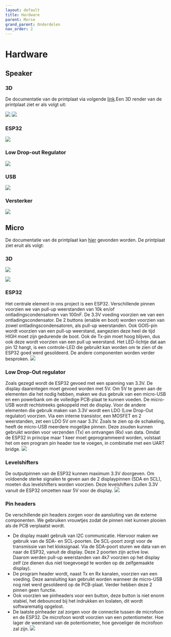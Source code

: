 ```yaml
---
layout: default
title: Hardware
parent: Morse
grand_parent: Onderdelen
nav_order: 2
---
```


# Hardware

## Speaker
### 3D 
De documentatie van de printplaat via volgende [link](https://github.com/BachMorse/Speaker_PCB).Een 3D render van de printplaat ziet er als volgt uit:

![](https://github.com/BachMorse/Documentatie-speaker/blob/master/PCB%20voorkant.png)
![](https://github.com/BachMorse/Documentatie-speaker/blob/master/PCB%20achterkant.png)
### ESP32
![](https://github.com/BachMorse/Documentatie-speaker/blob/master/schema%20ESP32.png)
### Low Drop-out Regulator
![](https://github.com/BachMorse/Documentatie-speaker/blob/master/LDO.png)
### USB
![](https://github.com/BachMorse/Documentatie-speaker/blob/master/USB.png)
### Versterker
![](https://github.com/BachMorse/Documentatie-speaker/blob/master/versterker.png)
### 
## Micro
De documentatie van de printplaat kan [hier](https://github.com/BachMorse/Micro_PCB) gevonden worden. De printplaat ziet eruit als volgt:

### 3D
![](https://raw.githubusercontent.com/BachMorse/Documentatie/master/PCB_voorkant.JPG)

![](https://raw.githubusercontent.com/BachMorse/Documentatie/master/PCB_achterkant.JPG)

### ESP32
Het centrale element in ons project is een ESP32. Verschillende pinnen voorzien we van pull-up weerstanden van 10k en/of ontladingscondensatoren van 100nF. De 3.3V voeding voorzien we van een ontladingscondensator. De 2 buttons (enable en boot) worden voorzien van zowel ontladingscondensatoren, als pull-up weerstanden. Ook GOI5-pin wordt voorzien van een pull-up weerstand, aangezien deze heel de tijd HIGH moet zijn gedurende de boot. Ook de Tx-pin moet hoog blijven, dus ook deze wordt voorzien van een pull up weerstand. Het LED-lichtje dat aan pin 12 hangt, is een controle-LED die gebruikt kan worden om te zien of de ESP32 goed werd gesoldeerd. De andere componenten worden verder besproken.
![](https://raw.githubusercontent.com/BachMorse/Documentatie/master/schakeling_ESP32.JPG)

### Low Drop-Out regulator
Zoals gezegd wordt de ESP32 gevoed met een spanning van 3.3V. De display daarentegen moet gevoed worden met 5V. Om 5V te geven aan de elementen die het nodig hebben, maken we dus gebruik van een micro-USB en een powerbank om de volledige PCB-plaat te kunnen voeden. De micro-USB wordt rechtstreeks gekoppeld met de display. Voor de andere elementen die gebruik maken van 3.3V wordt een LDO (Low Drop-Out regulator) voorzien. Via een interne transistor, een MOSFET en 2 weerstanden, zet een LDO 5V om naar 3.3V.
Zoals te zien op de schakeling, heeft de micro-USB meerdere mogelijke pinnen. Deze zouden kunnen gebruikt worden voor verzenden (Tx) en ontvangen (Rx) van data. Omdat de ESP32 in principe maar 1 keer moet geprogrammeerd worden, volstaat het om een program pin header toe te voegen, in combinatie met een UART bridge.
![](https://raw.githubusercontent.com/BachMorse/Documentatie/master/schakeling_2voeding.JPG)

### Levelshifters
De outputpinnen van de ESP32 kunnen maximum 3.3V doorgeven. Om voldoende sterke signalen te geven aan de 2 displaypinnen (SDA en SCL), moeten dus levelshifters worden voorzien. Deze levelshifters zullen 3.3V vanuit de ESP32 omzetten naar 5V voor de display. 
![](https://raw.githubusercontent.com/BachMorse/Documentatie/master/schakeling_levelshifters.JPG)

### Pin headers
De verschillende pin headers zorgen voor de aansluiting van de externe componenten. We gebruiken vrouwtjes zodat de pinnen niet kunnen plooien als de PCB verplaatst wordt. 
* De display maakt gebruik van I2C communicatie. Hiervoor maken we gebruik van de SDA- en SCL-poorten. De SCL-poort zorgt voor de transmissie van het kloksignaal. Via de SDA-poort sturen we data van en naar de ESP32, vanuit de display. Deze 2 poorten zijn active low. Daarom werden pull-up weerstanden van 4k7 voorzien op het display zelf (ze dienen dus niet toegevoegd te worden op de zelfgemaakte display).
* De program header wordt, naast Tx en Rx kanalen, voorzien van een voeding. Deze aansluiting kan gebruikt worden wanneer de micro-USB nog niet werd gesoldeerd op de PCB-plaat. Verder hebben deze 2 pinnen geen functie.
* Ook voorzien we pinheaders voor een button, deze button is niet enorm stabiel, het debounced bij het indrukken en loslaten, dit wordt softwarematig opgelost.
* De laatste pinheader zal zorgen voor de connectie tussen de microfoon en de ESP32. De microfoon wordt voorzien van een potentiometer. Hoe lager de weerstand van de potentiometer, hoe gevoeliger de mcirofoon zal zijn.
![](https://raw.githubusercontent.com/BachMorse/Documentatie/master/schakeling_headers.JPG)



